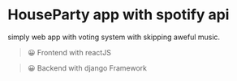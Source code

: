 # HouseParty app with spotify api

simply web app with voting system with skipping aweful music.

> 😀 Frontend with reactJS

> 😀 Backend with django Framework
